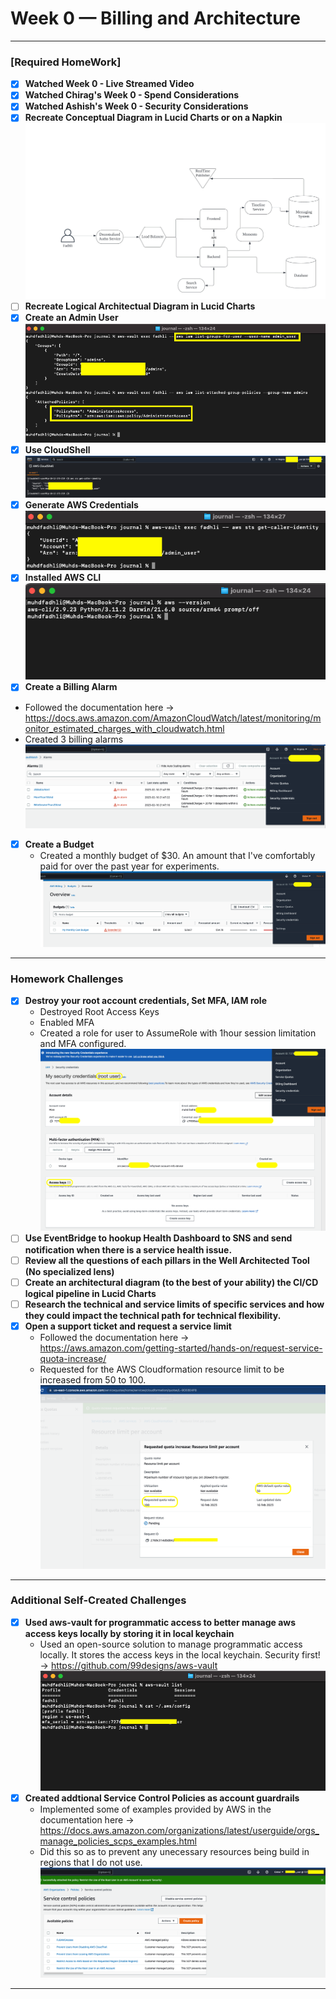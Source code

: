 # Week 0 — Billing and Architecture

---
### [Required HomeWork]
- [x] **Watched Week 0 - Live Streamed Video**
- [x] **Watched Chirag's Week 0 - Spend Considerations**
- [x] **Watched Ashish's Week 0 - Security Considerations**
- [x] **Recreate Conceptual Diagram in Lucid Charts or on a Napkin**
![Cruddur Conceptual Diagram](assets/W1_RH_Cruddur_Conceptual_Diagram.jpeg "Cruddur Conceptual Diagram")
- [ ] **Recreate Logical Architectual Diagram in Lucid Charts**<br>
- [x] **Create an Admin User**<br>
![Create an Admin User](assets/W1_RH_CreateAnAdminUser.png "Create and Admin User")
- [x] **Use CloudShell**<br>
![Use CloudShell](assets/W1_RH_UseCloudShell.png "Use CloudShell")
- [x] **Generate AWS Credentials**<br>
![Generate AWS Credentials](assets/W1_RH_GenerateAWSCredentials.png "Generate AWS Credentials")
- [x] **Installed AWS CLI**<br>
![Installed AWS CLI](assets/W1_RH_InstalledAWSCli.png "Installed AWS CLI")
- [x] **Create a Billing Alarm**<br>
- Followed the documentation here -> https://docs.aws.amazon.com/AmazonCloudWatch/latest/monitoring/monitor_estimated_charges_with_cloudwatch.html
- Created 3 billing alarms
![BillingAlarm](assets/W1_RH_CreateBillingAlarm.png "BillingAlarm")
- [x] **Create a Budget**<br>
  - Created a monthly budget of $30. An amount that I've comfortably paid for over the past year for experiments.
  ![Budget](assets/W1_RH_CreateABudget.png "Budget")
---
### Homework Challenges
- [x] **Destroy your root account credentials, Set MFA, IAM role**<br>
  - Destroyed Root Access Keys
  - Enabled MFA
  - Created a role for user to AssumeRole with 1hour session limitation and MFA configured.
<br>![root](assets/W1_HC_DestroyRootCredsSetMFA.png "root")
- [ ] **Use EventBridge to hookup Health Dashboard to SNS and send notification when there is a service health issue.**<br>
- [ ] **Review all the questions of each pillars in the Well Architected Tool (No specialized lens)**<br>
- [ ] **Create an architectural diagram (to the best of your ability) the CI/CD logical pipeline in Lucid Charts**<br>
- [ ] **Research the technical and service limits of specific services and how they could impact the technical path for technical flexibility.**<br>
- [x] **Open a support ticket and request a service limit**<br>
  - Followed the documentation here -> https://aws.amazon.com/getting-started/hands-on/request-service-quota-increase/
  - Requested for the AWS Cloudformation resource limit to be increased from 50 to 100.
  ![service-limit](assets/W1_HC_OpenedASupportTicketandRequestAServiceLimit.png "service-limit")
---
### Additional Self-Created Challenges
- [x] **Used aws-vault for programmatic access to better manage aws access keys locally by storing it in local keychain**<br>
  - Used an open-source solution to manage programmatic access locally. It stores the access keys in the local keychain. Security first! -> https://github.com/99designs/aws-vault
  ![aws-vault](assets/W1_HC_use_aws-vault_for_programmatic_access_awscli.png "aws-vault")
- [x] **Created addtional Service Control Policies as account guardrails**<br>
  - Implemented some of examples provided by AWS in the documentation here -> https://docs.aws.amazon.com/organizations/latest/userguide/orgs_manage_policies_scps_examples.html
  - Did this so as to prevent any unecessary resources being build in regions that I do not use.
  ![SCPs](assets/W1_HC_Created_additional_SCPs_as_account_guardrails.png "SCPs")
---